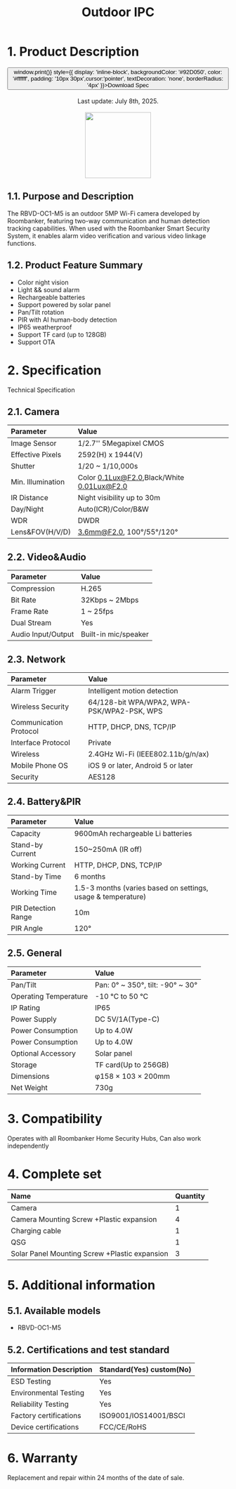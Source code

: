 ﻿---
description: Roombanker Outdoor IPC.
title: Outdoor IPC
tags:
- Outdoor IPC spec
---



# 1. Product Description

<div style={{textAlign: 'center'}}>
<button onClick={() => window.print()} style={{ display: 'inline-block', backgroundColor: '#92D050', color: '#ffffff', padding: '10px 30px',cursor:'pointer', textDecoration: 'none', borderRadius: '4px' }}>Download Spec</button>
</div>
<br />

<center>
    Last update: July 8th, 2025.
</center>

<br />

<div align="center">
  <img src="https://dusunprj.oss-us-west-1.aliyuncs.com/RBGW/pic/outdoor-ipc/spec/outdoor-spec-1.png" width="150" />
</div>

## 1.1. Purpose and Description
The RBVD-OC1-M5 is an outdoor 5MP Wi-Fi camera developed by Roombanker, featuring two-way communication and human detection tracking capabilities. When used with the Roombanker Smart Security System, it enables alarm video verification and various video linkage functions.

## 1.2. Product Feature Summary

- Color night vision
- Light && sound alarm
- Rechargeable batteries
- Support powered by solar panel
- Pan/Tilt rotation
- PIR with AI human-body detection
- IP65 weatherproof
- Support TF card (up to 128GB)
- Support OTA

# 2. Specification
Technical Specification

## 2.1. Camera
| Parameter                      | Value                                        |
| :----------------------------- | :--------------------------------------------|
| Image Sensor                   | 1/2.7'' 5Megapixel CMOS                      |
| Effective Pixels               | 2592(H)  x  1944(V)                          |
| Shutter                        | 1/20 ~ 1/10,000s                             | 
| Min. Illumination              | Color 0.1Lux@F2.0,Black/White 0.01Lux@F2.0   |
| IR Distance                    | Night visibility up to 30m                   |
| Day/Night                      | Auto(ICR)/Color/B&W                          |
| WDR                            | DWDR                                         |
| Lens&FOV(H/V/D)                | 3.6mm@F2.0, 100°/55°/120°                    |

## 2.2. Video&Audio
| Parameter                      | Value                                        |
| :----------------------------- | :--------------------------------------------|
| Compression                    | H.265                                        |
| Bit Rate                       | 32Kbps ~ 2Mbps                               |
| Frame Rate                     | 1 ~ 25fps                                    | 
| Dual Stream                    | Yes                                          |
| Audio Input/Output             | Built-in mic/speaker                         |

## 2.3. Network
| Parameter                      | Value                                        |
| :----------------------------- | :--------------------------------------------|
| Alarm Trigger                  | Intelligent motion detection                 |
| Wireless Security              | 64/128-bit WPA/WPA2, WPA-PSK/WPA2-PSK, WPS   |
| Communication Protocol         | HTTP, DHCP, DNS, TCP/IP                      | 
| Interface Protocol             | Private                                      |
| Wireless	                     | 2.4GHz Wi-Fi (IEEE802.11b/g/n/ax)            |
| Mobile Phone OS                | iOS 9 or later, Android 5 or later           |
| Security                       | AES128                                       |

## 2.4. Battery&PIR
| Parameter                      | Value                                                        |
| :----------------------------- | :------------------------------------------------------------|
| Capacity                       | 9600mAh rechargeable Li batteries                            |
| Stand-by Current               | 150~250mA (IR off)                                           |
| Working Current                | HTTP, DHCP, DNS, TCP/IP                                      | 
| Stand-by Time                  | 6 months                                                     |
| Working Time	                 | 1.5-3 months (varies based on settings, usage & temperature) |
| PIR Detection Range            | 10m                                                          |
| PIR Angle                      | 120°                                                         |

## 2.5. General
| Parameter                      | Value                                        |
| :----------------------------- | :--------------------------------------------|
| Pan/Tilt                       | Pan: 0° ~ 350°, tilt: -90° ~ 30°             |
| Operating Temperature          | -10 °C to 50 °C                              |
| IP Rating                      | IP65                                         |
| Power Supply                   | DC 5V/1A(Type-C)                             | 
| Power Consumption              | Up to 4.0W                                   |
| Power Consumption              | Up to 4.0W                                   |
| Optional Accessory             | Solar panel                                  |
| Storage	                     | TF card(Up to 256GB)                         |
| Dimensions	                 | φ158 × 103 × 200mm                           |
| Net Weight	                 | 730g                                         |


# 3. Compatibility
Operates with all Roombanker Home Security Hubs, Can also work independently

# 4. Complete set
| Name                                          | Quantity |
| :-------------------------------------------- | :--------|
| Camera                                        | 1        |
| Camera Mounting Screw +Plastic expansion      | 4        |
| Charging cable                                | 1        |
| QSG                                           | 1        |
| Solar Panel Mounting Screw +Plastic expansion | 3        |


# 5. Additional information
## 5.1. Available models
- RBVD-OC1-M5

## 5.2. Certifications and test standard

| Information Description        | Standard(Yes) custom(No)    |
| :----------------------------- | :---------------------------|
| ESD Testing                    | Yes                         |
| Environmental Testing          | Yes                         |
| Reliability Testing            | Yes                         | 
| Factory certifications         | ISO9001/IOS14001/BSCI       |
| Device certifications          | FCC/CE/RoHS                 |

# 6. Warranty
Replacement and repair within 24 months of the date of sale. 
